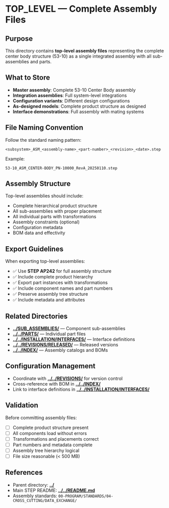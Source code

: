 # TOP_LEVEL — Complete Assembly Files

## Purpose

This directory contains **top-level assembly files** representing the complete center body structure (53-10) as a single integrated assembly with all sub-assemblies and parts.

## What to Store

- **Master assembly**: Complete 53-10 Center Body assembly
- **Integration assemblies**: Full system-level integrations
- **Configuration variants**: Different design configurations
- **As-designed models**: Complete product structure as designed
- **Interface demonstrations**: Full assembly with mating systems

## File Naming Convention

Follow the standard naming pattern:
```
<subsystem>_ASM_<assembly-name>_<part-number>_<revision>_<date>.step
```

Example:
```
53-10_ASM_CENTER-BODY_PN-10000_RevA_20250110.step
```

## Assembly Structure

Top-level assemblies should include:
- Complete hierarchical product structure
- All sub-assemblies with proper placement
- All individual parts with transformations
- Assembly constraints (optional)
- Configuration metadata
- BOM data and effectivity

## Export Guidelines

When exporting top-level assemblies:
- ✅ Use **STEP AP242** for full assembly structure
- ✅ Include complete product hierarchy
- ✅ Export part instances with transformations
- ✅ Include component names and part numbers
- ✅ Preserve assembly tree structure
- ✅ Include metadata and attributes

## Related Directories

- [**../SUB_ASSEMBLIES/**](../SUB_ASSEMBLIES/) — Component sub-assemblies
- [**../../PARTS/**](../../PARTS/) — Individual part files
- [**../../INSTALLATION/INTERFACES/**](../../INSTALLATION/INTERFACES/) — Interface definitions
- [**../../REVISIONS/RELEASED/**](../../REVISIONS/RELEASED/) — Released versions
- [**../../INDEX/**](../../INDEX/) — Assembly catalogs and BOMs

## Configuration Management

- Coordinate with [**../../REVISIONS/**](../../REVISIONS/) for version control
- Cross-reference with BOM in [**../../INDEX/**](../../INDEX/)
- Link to interface definitions in [**../../INSTALLATION/INTERFACES/**](../../INSTALLATION/INTERFACES/)

## Validation

Before committing assembly files:
- [ ] Complete product structure present
- [ ] All components load without errors
- [ ] Transformations and placements correct
- [ ] Part numbers and metadata complete
- [ ] Assembly tree hierarchy logical
- [ ] File size reasonable (< 500 MB)

## References

- Parent directory: [**../**](../)
- Main STEP README: [**../../README.md**](../../README.md)
- Assembly standards: `00-PROGRAM/STANDARDS/04-CROSS_CUTTING/DATA_EXCHANGE/`
